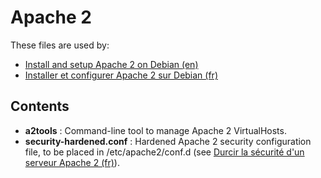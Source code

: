 Apache 2
========

These files are used by:

* [Install and setup Apache 2 on Debian (en)](http://howto.biapy.com/en/debian-gnu-linux/servers/http/install-and-setup-apache-2-on-debian)
* [Installer et configurer Apache 2 sur Debian (fr)](http://howto.biapy.com/fr/debian-gnu-linux/serveurs/http/installer-et-configurer-apache-2-sur-debian)

Contents
--------
* __a2tools__ : Command-line tool to manage Apache 2 VirtualHosts.
* __security-hardened.conf__ : Hardened Apache 2 security configuration file, to be placed in /etc/apache2/conf.d (see [Durcir la sécurité d'un serveur Apache 2 (fr)](http://howto.biapy.com/fr/debian-gnu-linux/serveurs/http/durcir-la-securite-dun-serveur-apache-2/)).
